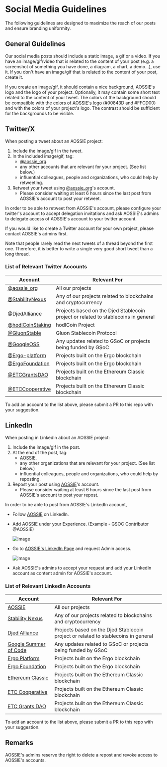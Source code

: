 # Social Media Guidelines

The following guidelines are designed 
to maximize the reach of our posts 
and ensure branding uniformity.

## General Guidelines

Our social media posts should include a static image, a gif or a video. 
If you have an image/gif/video that is related to the content of your post (e.g. a screenshot of something you have done, a diagram, a chart, a demo...), use it. 
If you don't have an image/gif that is related to the content of your post, create it.

If you create an image/gif, it should contain a nice background, AOSSIE's logo and the logo of your project. 
Optionally, it may contain some short text related to the content of your tweet.
The colors of the background should be compatible with the [colors of AOSSIE's logo](https://en.wikipedia.org/wiki/National_colours_of_Australia) (#00843D and #FFCD00) and with the colors of your project's logo. 
The contrast should be sufficient for the backgrounds to be visible.


## Twitter/X

When posting a tweet about an AOSSIE project:

1. Include the image/gif in the tweet. 
2. In the included image/gif, tag:
   * [@aossie_org](https://x.com/aossie_org).
   * any other accounts that are relevant for your project. (See list below.)
   * influential colleagues, people and organizations, who could help by retweeting.
3. Retweet your tweet using [@aossie_org](https://x.com/aossie_org)'s account.
   * Please consider waiting at least 6 hours since the last post from AOSSIE's account to post your retweet. 

In order to be able to retweet from AOSSIE's account, please configure your twitter's account to accept delegation invitations
and ask AOSSIE's admins to delegate access of AOSSIE's account to your twitter account.

If you would like to create a Twitter account for your own project, please contact AOSSIE's admins first.

Note that people rarely read the next tweets of a thread beyond the first one. Therefore, it is better to write a single very good short tweet than a long thread.


### List of Relevant Twitter Accounts

| Account  	                                              | Relevant For
|---	                                                    |---	
| [@aossie_org](https://x.com/aossie_org)                 | All our projects
| [@StabilityNexus](https://x.com/StabilityNexus)         | Any of our projects related to blockchains and cryptocurrency
| [@DjedAlliance](https://x.com/DjedAlliance)             | Projects based on the Djed Stablecoin project or related to stablecoins in general
| [@hodlCoinStaking](https://x.com/hodlCoinStaking)       | hodlCoin Project
| [@GluonStable](https://x.com/GluonStable)               | Gluon Stablecoin Protocol
| [@GoogleOSS](https://x.com/GoogleOSS)                   | Any updates related to GSoC or projects being funded by GSoC
| [@Ergo-platform](https://x.com/Ergo_platform)  	        | Projects built on the Ergo blockchain  	
| [@ErgoFoundation](https://x.com/ErgoFoundation)    	    | Projects built on the Ergo blockchain
| [@ETCGrantsDAO](https://x.com/ETCGrantsDAO)             | Projects built on the Ethereum Classic blockchain
| [@ETCCooperative](https://x.com/ETCCooperative)         | Projects built on the Ethereum Classic blockchain

To add an account to the list above, please submit a PR to this repo with your suggestion.


## LinkedIn

When posting in LinkedIn about an AOSSIE project:

1. Include the image/gif in the post. 
2. At the end of the post, tag:
   * [AOSSIE](https://www.linkedin.com/company/aossie/).
   * any other organizations that are relevant for your project. (See list below.)
   * influential colleagues, people and organizations, who could help by reposting.
3. Repost your post using [AOSSIE](https://www.linkedin.com/company/aossie/)'s account.
   * Please consider waiting at least 6 hours since the last post from AOSSIE's account to post your repost. 

In order to be able to post from AOSSIE's LinkedIn account, 
  * Follow [AOSSIE](https://www.linkedin.com/company/aossie/) on LinkedIn.
  * Add AOSSIE under your Experience. (Example - GSOC Contributor @AOSSIE)
    
     ![image](https://github.com/user-attachments/assets/4b8c776e-0295-4867-a02e-d3d37cdb8f05)
  * Go to [AOSSIE's LinkedIn Page](https://www.linkedin.com/company/aossie/) and request Admin access.
    
     ![image](https://github.com/user-attachments/assets/14923912-61a2-44a3-983a-12b15e040d5b)
  * Ask AOSSIE's admins to accept your request and add your LinkedIn account as content admin for AOSSIE's account.

### List of Relevant LinkedIn Accounts

| Account  	                                                                  | Relevant For
|---	                                                                        |---	
| [AOSSIE](https://www.linkedin.com/company/aossie/)                          | All our projects
| [Stability Nexus](https://www.linkedin.com/company/stability-nexus/)        | Any of our projects related to blockchains and cryptocurrency
| [Djed Alliance](https://www.linkedin.com/company/djed-alliance/)            | Projects based on the Djed Stablecoin project or related to stablecoins in general
| [Google Summer of Code](https://www.linkedin.com/company/google-summer-of-code-2019/)   | Any updates related to GSoC or projects being funded by GSoC
| [Ergo Platform](https://www.linkedin.com/company/ergoplatform/)  	          | Projects built on the Ergo blockchain  	
| [Ergo Foundation](https://www.linkedin.com/company/ergo-foundation/)    	  | Projects built on the Ergo blockchain
| [Ethereum Classic](https://www.linkedin.com/company/ethereum-classic/)      | Projects built on the Ethereum Classic blockchain
| [ETC Cooperative](https://www.linkedin.com/company/etc-cooperative/)        | Projects built on the Ethereum Classic blockchain
| [ETC Grants DAO](https://www.linkedin.com/company/etc-grants-dao/)          | Projects built on the Ethereum Classic blockchain



To add an account to the list above, please submit a PR to this repo with your suggestion.


## Remarks

AOSSIE's admins reserve the right to delete a repost and revoke access to AOSSIE's accounts.
